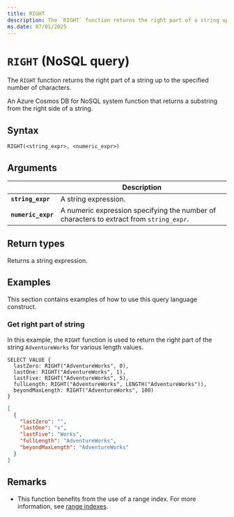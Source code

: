 ```yaml
---
title: RIGHT
description: The `RIGHT` function returns the right part of a string up to the specified number of characters.
ms.date: 07/01/2025
---
```


# `RIGHT` (NoSQL query)

The `RIGHT` function returns the right part of a string up to the specified number of characters.

An Azure Cosmos DB for NoSQL system function that returns a substring from the right side of a string.

## Syntax

```nosql
RIGHT(<string_expr>, <numeric_expr>)
```

## Arguments

| | Description |
| --- | --- |
| **`string_expr`** | A string expression. |
| **`numeric_expr`** | A numeric expression specifying the number of characters to extract from `string_expr`. |

## Return types

Returns a string expression.

## Examples

This section contains examples of how to use this query language construct.

### Get right part of string

In this example, the `RIGHT` function is used to return the right part of the string `AdventureWorks` for various length values.

```nosql
SELECT VALUE {
  lastZero: RIGHT("AdventureWorks", 0),
  lastOne: RIGHT("AdventureWorks", 1),
  lastFive: RIGHT("AdventureWorks", 5),
  fullLength: RIGHT("AdventureWorks", LENGTH("AdventureWorks")),
  beyondMaxLength: RIGHT("AdventureWorks", 100)
}
```

```json
[
  {
    "lastZero": "",
    "lastOne": "s",
    "lastFive": "Works",
    "fullLength": "AdventureWorks",
    "beyondMaxLength": "AdventureWorks"
  }
]
```

## Remarks

- This function benefits from the use of a range index. For more information, see [range indexes](/azure/cosmos-db/index-policy#includeexclude-strategy).
